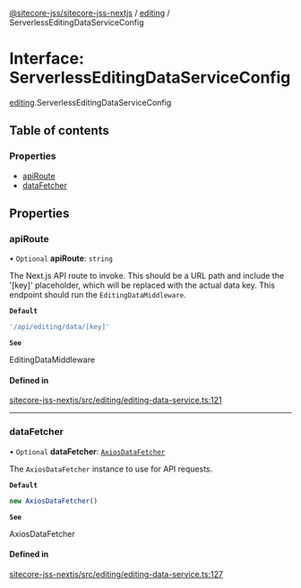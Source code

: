 [@sitecore-jss/sitecore-jss-nextjs](../README.md) / [editing](../modules/editing.md) / ServerlessEditingDataServiceConfig

# Interface: ServerlessEditingDataServiceConfig

[editing](../modules/editing.md).ServerlessEditingDataServiceConfig

## Table of contents

### Properties

- [apiRoute](editing.ServerlessEditingDataServiceConfig.md#apiroute)
- [dataFetcher](editing.ServerlessEditingDataServiceConfig.md#datafetcher)

## Properties

### apiRoute

• `Optional` **apiRoute**: `string`

The Next.js API route to invoke.
This should be a URL path and include the '[key]' placeholder, which will be replaced with the actual data key.
This endpoint should run the `EditingDataMiddleware`.

**`Default`**

```ts
'/api/editing/data/[key]'
```

**`See`**

EditingDataMiddleware

#### Defined in

[sitecore-jss-nextjs/src/editing/editing-data-service.ts:121](https://github.com/Sitecore/jss/blob/f3de97507/packages/sitecore-jss-nextjs/src/editing/editing-data-service.ts#L121)

___

### dataFetcher

• `Optional` **dataFetcher**: [`AxiosDataFetcher`](../classes/index.AxiosDataFetcher.md)

The `AxiosDataFetcher` instance to use for API requests.

**`Default`**

```ts
new AxiosDataFetcher()
```

**`See`**

AxiosDataFetcher

#### Defined in

[sitecore-jss-nextjs/src/editing/editing-data-service.ts:127](https://github.com/Sitecore/jss/blob/f3de97507/packages/sitecore-jss-nextjs/src/editing/editing-data-service.ts#L127)
